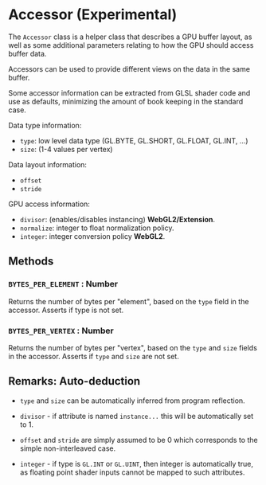 # Accessor (Experimental)

The `Accessor` class is a helper class that describes a GPU buffer layout, as well as some additional parameters relating to how the GPU should access buffer data.

Accessors can be used to provide different views on the data in the same buffer.

Some accessor information can be extracted from GLSL shader code and use as defaults, minimizing the amount of book keeping in the standard case.


Data type information:

* `type`: low level data type (GL.BYTE, GL.SHORT, GL.FLOAT, GL.INT, ...)
* `size`: (1-4 values per vertex)

Data layout information:

* `offset`
* `stride`

GPU access information:

* `divisor`: (enables/disables instancing) **WebGL2/Extension**.
* `normalize`: integer to float normalization policy.
* `integer`: integer conversion policy **WebGL2**.


## Methods

### `BYTES_PER_ELEMENT` : Number

Returns the number of bytes per "element", based on the `type` field in the accessor. Asserts if type is not set.

### `BYTES_PER_VERTEX` : Number

Returns the number of bytes per "vertex", based on the `type` and `size` fields in the accessor. Asserts if `type` and `size` are not set.



## Remarks: Auto-deduction

* `type` and `size` can be automatically inferred from program reflection.
* `divisor` - if attribute is named `instance...` this will be automatically set to 1.

* `offset` and `stride` are simply assumed to be 0 which corresponds to the simple non-interleaved case.

* `integer` - if type is `GL.INT` or `GL.UINT`, then integer is automatically true, as floating point shader inputs cannot be mapped to such attributes.


